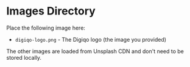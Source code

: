 # Images Directory

Place the following image here:
- `digiqo-logo.png` - The Digiqo logo (the image you provided)

The other images are loaded from Unsplash CDN and don't need to be stored locally.